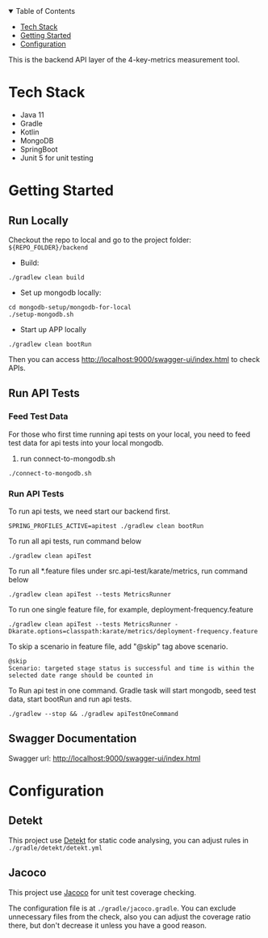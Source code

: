 <!-- TABLE OF CONTENTS -->
<details open="open">
  <summary>Table of Contents</summary>
  <ul>
    <li><a href="#tech-stack">Tech Stack</a></li>
    <li><a href="#getting-started">Getting Started</a></li>
    <li><a href="#configuration">Configuration</a></li>
  </ul>
</details>
<!-- END OF PROJECT TITLE -->

This is the backend API layer of the 4-key-metrics measurement tool.

# Tech Stack
* Java 11
* Gradle
* Kotlin
* MongoDB
* SpringBoot
* Junit 5 for unit testing

# Getting Started
## Run Locally
Checkout the repo to local and go to the project folder: `${REPO_FOLDER}/backend`
* Build: 
```
./gradlew clean build 
```
* Set up mongodb locally: 
```
cd mongodb-setup/mongodb-for-local
./setup-mongodb.sh
```
* Start up APP locally
```
./gradlew clean bootRun 
```
Then you can access [http://localhost:9000/swagger-ui/index.html](http://localhost:9000/swagger-ui/index.html) to check APIs.


## Run API Tests

### Feed Test Data 
For those who first time running api tests on your local, you need to feed test data for api tests into your local mongodb. 
1) run connect-to-mongodb.sh
```
./connect-to-mongodb.sh
```

### Run API Tests
To run api tests, we need start our backend first.
```
SPRING_PROFILES_ACTIVE=apitest ./gradlew clean bootRun
```

To run all api tests, run command below
```
./gradlew clean apiTest
```

To run all *.feature files under src.api-test/karate/metrics, run command below
```
./gradlew clean apiTest --tests MetricsRunner
```

To run one single feature file, for example, deployment-frequency.feature
```
./gradlew clean apiTest --tests MetricsRunner -Dkarate.options=classpath:karate/metrics/deployment-frequency.feature
```

To skip a scenario in feature file, add "@skip" tag above scenario.
```
@skip
Scenario: targeted stage status is successful and time is within the selected date range should be counted in
```

To Run api test in one command. Gradle task will start mongodb, seed test data, start bootRun and run api tests.
```
./gradlew --stop && ./gradlew apiTestOneCommand
```


## Swagger Documentation
Swagger url: [http://localhost:9000/swagger-ui/index.html](http://localhost:9000/swagger-ui/index.html)


# Configuration

## Detekt
This project use [Detekt](https://github.com/detekt/detekt) for static code analysing, you can adjust rules in `./gradle/detekt/detekt.yml`

## Jacoco
This project use [Jacoco](https://github.com/jacoco/jacoco) for unit test coverage checking.

The configuration file is at `./gradle/jacoco.gradle`. You can exclude unnecessary files from the check, also you can adjust the coverage ratio there, but don't decrease it unless you have a good reason.